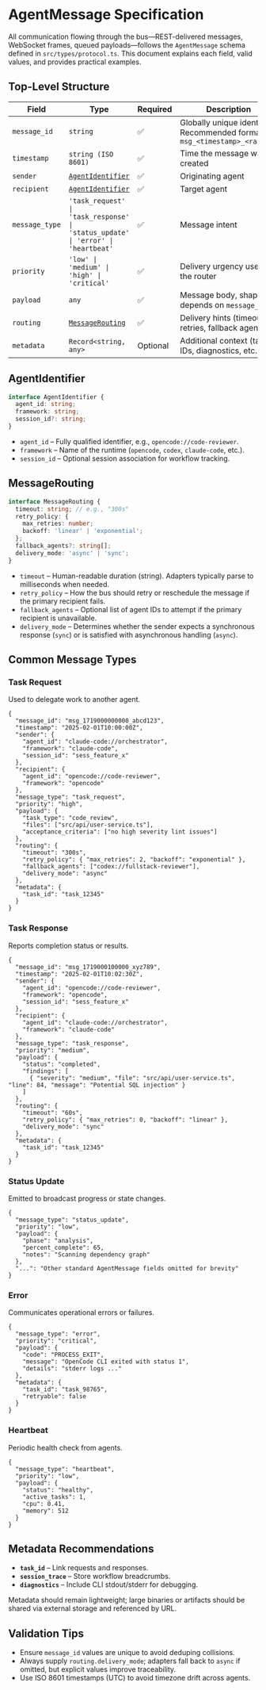 # AgentMessage Specification

All communication flowing through the bus—REST-delivered messages, WebSocket frames, queued payloads—follows the `AgentMessage` schema defined in `src/types/protocol.ts`. This document explains each field, valid values, and provides practical examples.

## Top-Level Structure

| Field | Type | Required | Description |
| --- | --- | --- | --- |
| `message_id` | `string` | ✅ | Globally unique identifier. Recommended format: `msg_<timestamp>_<random>` |
| `timestamp` | `string (ISO 8601)` | ✅ | Time the message was created |
| `sender` | [`AgentIdentifier`](#agentidentifier) | ✅ | Originating agent |
| `recipient` | [`AgentIdentifier`](#agentidentifier) | ✅ | Target agent |
| `message_type` | `'task_request' \| 'task_response' \| 'status_update' \| 'error' \| 'heartbeat'` | ✅ | Message intent |
| `priority` | `'low' \| 'medium' \| 'high' \| 'critical'` | ✅ | Delivery urgency used by the router |
| `payload` | `any` | ✅ | Message body, shape depends on `message_type` |
| `routing` | [`MessageRouting`](#messagerouting) | ✅ | Delivery hints (timeout, retries, fallback agents) |
| `metadata` | `Record<string, any>` | Optional | Additional context (task IDs, diagnostics, etc.) |

## AgentIdentifier

```ts
interface AgentIdentifier {
  agent_id: string;
  framework: string;
  session_id?: string;
}
```

- `agent_id` – Fully qualified identifier, e.g., `opencode://code-reviewer`.
- `framework` – Name of the runtime (`opencode`, `codex`, `claude-code`, etc.).
- `session_id` – Optional session association for workflow tracking.

## MessageRouting

```ts
interface MessageRouting {
  timeout: string; // e.g., "300s"
  retry_policy: {
    max_retries: number;
    backoff: 'linear' | 'exponential';
  };
  fallback_agents?: string[];
  delivery_mode: 'async' | 'sync';
}
```

- `timeout` – Human-readable duration (string). Adapters typically parse to milliseconds when needed.
- `retry_policy` – How the bus should retry or reschedule the message if the primary recipient fails.
- `fallback_agents` – Optional list of agent IDs to attempt if the primary recipient is unavailable.
- `delivery_mode` – Determines whether the sender expects a synchronous response (`sync`) or is satisfied with asynchronous handling (`async`).

## Common Message Types

### Task Request
Used to delegate work to another agent.

```jsonc
{
  "message_id": "msg_1719000000000_abcd123",
  "timestamp": "2025-02-01T10:00:00Z",
  "sender": {
    "agent_id": "claude-code://orchestrator",
    "framework": "claude-code",
    "session_id": "sess_feature_x"
  },
  "recipient": {
    "agent_id": "opencode://code-reviewer",
    "framework": "opencode"
  },
  "message_type": "task_request",
  "priority": "high",
  "payload": {
    "task_type": "code_review",
    "files": ["src/api/user-service.ts"],
    "acceptance_criteria": ["no high severity lint issues"]
  },
  "routing": {
    "timeout": "300s",
    "retry_policy": { "max_retries": 2, "backoff": "exponential" },
    "fallback_agents": ["codex://fullstack-reviewer"],
    "delivery_mode": "async"
  },
  "metadata": {
    "task_id": "task_12345"
  }
}
```

### Task Response
Reports completion status or results.

```jsonc
{
  "message_id": "msg_1719000100000_xyz789",
  "timestamp": "2025-02-01T10:02:30Z",
  "sender": {
    "agent_id": "opencode://code-reviewer",
    "framework": "opencode",
    "session_id": "sess_feature_x"
  },
  "recipient": {
    "agent_id": "claude-code://orchestrator",
    "framework": "claude-code"
  },
  "message_type": "task_response",
  "priority": "medium",
  "payload": {
    "status": "completed",
    "findings": [
      { "severity": "medium", "file": "src/api/user-service.ts", "line": 84, "message": "Potential SQL injection" }
    ]
  },
  "routing": {
    "timeout": "60s",
    "retry_policy": { "max_retries": 0, "backoff": "linear" },
    "delivery_mode": "sync"
  },
  "metadata": {
    "task_id": "task_12345"
  }
}
```

### Status Update
Emitted to broadcast progress or state changes.

```jsonc
{
  "message_type": "status_update",
  "priority": "low",
  "payload": {
    "phase": "analysis",
    "percent_complete": 65,
    "notes": "Scanning dependency graph"
  },
  "...": "Other standard AgentMessage fields omitted for brevity"
}
```

### Error
Communicates operational errors or failures.

```jsonc
{
  "message_type": "error",
  "priority": "critical",
  "payload": {
    "code": "PROCESS_EXIT",
    "message": "OpenCode CLI exited with status 1",
    "details": "stderr logs ..."
  },
  "metadata": {
    "task_id": "task_98765",
    "retryable": false
  }
}
```

### Heartbeat
Periodic health check from agents.

```jsonc
{
  "message_type": "heartbeat",
  "priority": "low",
  "payload": {
    "status": "healthy",
    "active_tasks": 1,
    "cpu": 0.41,
    "memory": 512
  }
}
```

## Metadata Recommendations

- **`task_id`** – Link requests and responses.
- **`session_trace`** – Store workflow breadcrumbs.
- **`diagnostics`** – Include CLI stdout/stderr for debugging.

Metadata should remain lightweight; large binaries or artifacts should be shared via external storage and referenced by URL.

## Validation Tips

- Ensure `message_id` values are unique to avoid deduping collisions.
- Always supply `routing.delivery_mode`; adapters fall back to `async` if omitted, but explicit values improve traceability.
- Use ISO 8601 timestamps (UTC) to avoid timezone drift across agents.
